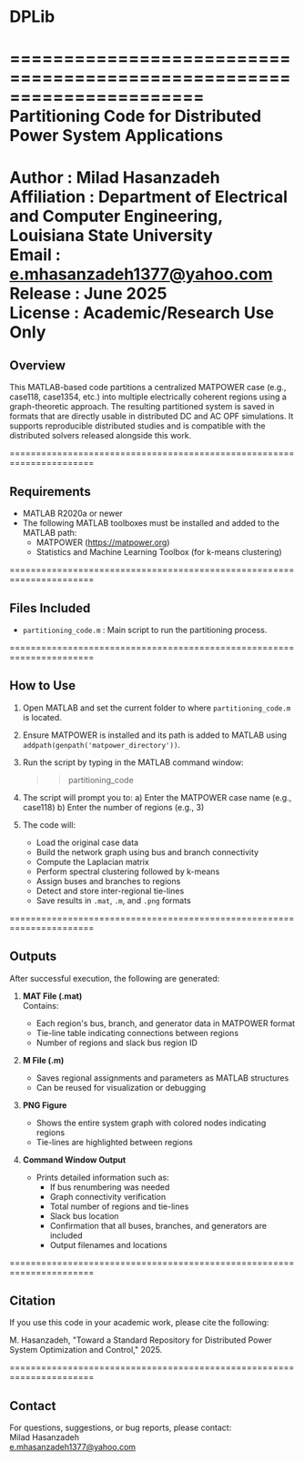 # DPLib
======================================================================
 Partitioning Code for Distributed Power System Applications
======================================================================

Author      : Milad Hasanzadeh  
Affiliation : Department of Electrical and Computer Engineering,  
              Louisiana State University  
Email       : e.mhasanzadeh1377@yahoo.com  
Release     : June 2025  
License     : Academic/Research Use Only  
======================================================================

Overview
--------
This MATLAB-based code partitions a centralized MATPOWER case (e.g., case118, case1354, etc.) into multiple electrically coherent regions using a graph-theoretic approach. The resulting partitioned system is saved in formats that are directly usable in distributed DC and AC OPF simulations. It supports reproducible distributed studies and is compatible with the distributed solvers released alongside this work.

======================================================================

Requirements
------------
- MATLAB R2020a or newer  
- The following MATLAB toolboxes must be installed and added to the MATLAB path:
  * MATPOWER (https://matpower.org)
  * Statistics and Machine Learning Toolbox (for k-means clustering)

======================================================================

Files Included
--------------
- `partitioning_code.m`       : Main script to run the partitioning process.

======================================================================

How to Use
----------
1. Open MATLAB and set the current folder to where `partitioning_code.m` is located.
2. Ensure MATPOWER is installed and its path is added to MATLAB using `addpath(genpath('matpower_directory'))`.
3. Run the script by typing in the MATLAB command window:
   
   >> partitioning_code

4. The script will prompt you to:
   a) Enter the MATPOWER case name (e.g., case118)
   b) Enter the number of regions (e.g., 3)

5. The code will:
   - Load the original case data
   - Build the network graph using bus and branch connectivity
   - Compute the Laplacian matrix
   - Perform spectral clustering followed by k-means
   - Assign buses and branches to regions
   - Detect and store inter-regional tie-lines
   - Save results in `.mat`, `.m`, and `.png` formats

======================================================================

Outputs
-------
After successful execution, the following are generated:

1. **MAT File (.mat)**  
   Contains:
   - Each region's bus, branch, and generator data in MATPOWER format
   - Tie-line table indicating connections between regions
   - Number of regions and slack bus region ID

2. **M File (.m)**  
   - Saves regional assignments and parameters as MATLAB structures
   - Can be reused for visualization or debugging

3. **PNG Figure**  
   - Shows the entire system graph with colored nodes indicating regions
   - Tie-lines are highlighted between regions

4. **Command Window Output**  
   - Prints detailed information such as:
     * If bus renumbering was needed
     * Graph connectivity verification
     * Total number of regions and tie-lines
     * Slack bus location
     * Confirmation that all buses, branches, and generators are included
     * Output filenames and locations

======================================================================

Citation
--------
If you use this code in your academic work, please cite the following:

M. Hasanzadeh, "Toward a Standard Repository for Distributed Power System Optimization and Control," 2025.

======================================================================

Contact
-------
For questions, suggestions, or bug reports, please contact:  
Milad Hasanzadeh  
e.mhasanzadeh1377@yahoo.com

